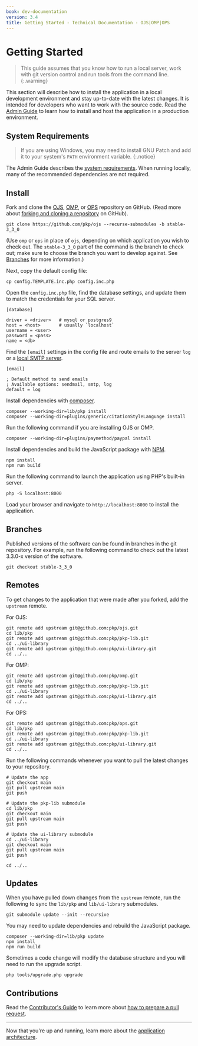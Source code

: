 ```yaml
---
book: dev-documentation
version: 3.4
title: Getting Started - Technical Documentation - OJS|OMP|OPS
---
```


# Getting Started

> This guide assumes that you know how to run a local server, work with git version control and run tools from the command line.
{:.warning}

This section will describe how to install the application in a local development environment and stay up-to-date with the latest changes. It is intended for developers who want to work with the source code. Read the [Admin Guide](../../../admin-guide/) to learn how to install and host the application in a production environment.

## System Requirements

> If you are using Windows, you may need to install GNU Patch and add it to your system's `PATH` environment variable.
{:.notice}

The Admin Guide describes the [system requirements](../../../admin-guide/en/getting-started#system-requirements). When running locally, many of the recommended dependencies are not required.

## Install

Fork and clone the [OJS](https://github.com/pkp/ojs), [OMP](https://github.com/pkp/omp), or [OPS](https://github.com/pkp/ops) repository on GitHub. (Read more about [forking and cloning a repository](https://help.github.com/en/articles/fork-a-repo) on GitHub).

```
git clone https://github.com/pkp/ojs --recurse-submodules -b stable-3_3_0
```

(Use `omp` or `ops` in place of `ojs`, depending on which application you wish to check out. The `stable-3_3_0` part of the command is the branch to check out; make sure to choose the branch you want to develop against. See [Branches](#branches) for more information.)

Next, copy the default config file:

```
cp config.TEMPLATE.inc.php config.inc.php
```

Open the `config.inc.php` file, find the database settings, and update them to match the credentials for your SQL server.

```
[database]

driver = <driver>   # mysql or postgres9
host = <host>       # usually `localhost`
username = <user>
password = <pass>
name = <db>
```

Find the `[email]` settings in the config file and route emails to the server `log` or a [local SMTP server](./resources#log-emails).

```
[email]

; Default method to send emails
; Available options: sendmail, smtp, log
default = log
```

Install dependencies with [composer](https://getcomposer.org/).

```
composer --working-dir=lib/pkp install
composer --working-dir=plugins/generic/citationStyleLanguage install
```

Run the following command if you are installing OJS or OMP.

```
composer --working-dir=plugins/paymethod/paypal install
```

Install dependencies and build the JavaScript package with [NPM](https://www.npmjs.com/).

```
npm install
npm run build
```

Run the following command to launch the application using PHP's built-in server.

```
php -S localhost:8000
```

Load your browser and navigate to `http://localhost:8000` to install the application.

## Branches

Published versions of the software can be found in branches in the git repository. For example, run the following command to check out the latest 3.3.0-x version of the software.

```
git checkout stable-3_3_0
```

## Remotes

To get changes to the application that were made after you forked, add the `upstream` remote.

For OJS:

```
git remote add upstream git@github.com:pkp/ojs.git
cd lib/pkp
git remote add upstream git@github.com:pkp/pkp-lib.git
cd ../ui-library
git remote add upstream git@github.com:pkp/ui-library.git
cd ../..
```

For OMP:

```
git remote add upstream git@github.com:pkp/omp.git
cd lib/pkp
git remote add upstream git@github.com:pkp/pkp-lib.git
cd ../ui-library
git remote add upstream git@github.com:pkp/ui-library.git
cd ../..
```

For OPS:

```
git remote add upstream git@github.com:pkp/ops.git
cd lib/pkp
git remote add upstream git@github.com:pkp/pkp-lib.git
cd ../ui-library
git remote add upstream git@github.com:pkp/ui-library.git
cd ../..
```

Run the following commands whenever you want to pull the latest changes to your repository.

```
# Update the app
git checkout main
git pull upstream main
git push

# Update the pkp-lib submodule
cd lib/pkp
git checkout main
git pull upstream main
git push

# Update the ui-library submodule
cd ../ui-library
git checkout main
git pull upstream main
git push

cd ../..
```

## Updates

When you have pulled down changes from the `upstream` remote, run the following to sync the `lib/pkp` and `lib/ui-library` submodules.

```
git submodule update --init --recursive
```

You may need to update dependencies and rebuild the JavaScript package.

```
composer --working-dir=lib/pkp update
npm install
npm run build
```

Sometimes a code change will modify the database structure and you will need to run the upgrade script.

```
php tools/upgrade.php upgrade
```

## Contributions

Read the [Contributor's Guide](https://docs.pkp.sfu.ca/dev/contributors) to learn more about [how to prepare a pull request](https://docs.pkp.sfu.ca/dev/contributors/#code-contributions).

---

Now that you're up and running, learn more about the [application architecture](./architecture).
